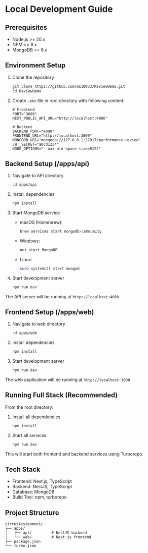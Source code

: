 # Local Development Guide

## Prerequisites
- Node.js >= 20.x
- NPM >= 9.x
- MongoDB >= 6.x

## Environment Setup
1. Clone the repository
    ```bash
    git clone https://github.com/m110033/ReviewDemo.git
    cd ReviewDemo
    ```

2. Create `.env` file in root directory with following content:
    ```env
    # Frontend
    PORT="3000"
    NEXT_PUBLIC_API_URL="http://localhost:4000"

    # Backend
    BACKEND_PORT="4000"
    FRONTEND_URL="http://localhost:3000"
    MONGODB_URI="mongodb://127.0.0.1:27017/performance-review"
    JWT_SECRET="abcd1234"
    NODE_OPTIONS="--max-old-space-size=8192"
    ```

## Backend Setup (/apps/api)
1. Navigate to API directory
    ```bash
    cd apps/api
    ```

2. Install dependencies
    ```bash
    npm install
    ```

3. Start MongoDB service
    - macOS (Homebrew):
        ```bash
        brew services start mongodb-community
        ```
    - Windows:
        ```bash
        net start MongoDB
        ```
    - Linux:
        ```bash
        sudo systemctl start mongod
        ```

4. Start development server
    ```bash
    npm run dev
    ```

The API server will be running at `http://localhost:4000`

## Frontend Setup (/apps/web)
1. Navigate to web directory
    ```bash
    cd apps/web
    ```

2. Install dependencies
    ```bash
    npm install
    ```

3. Start development server
    ```bash
    npm run dev
    ```

The web application will be running at `http://localhost:3000`

## Running Full Stack (Recommended)
From the root directory:

1. Install all dependencies
    ```bash
    npm install
    ```

2. Start all services
    ```bash
    npm run dev
    ```

This will start both frontend and backend services using Turborepo.

## Tech Stack
- Frontend: Next.js, TypeScript
- Backend: NestJS, TypeScript
- Database: MongoDB
- Build Tool: npm, turborepo

## Project Structure
    cirrusAssignment/
    ├── apps/
    │   ├── api/         # NestJS backend
    │   └── web/         # Next.js frontend
    ├── package.json
    └── turbo.json
